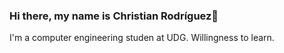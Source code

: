 ### Hi there, my name is Christian Rodríguez👋

I'm a computer engineering studen at UDG. Willingness to learn.
